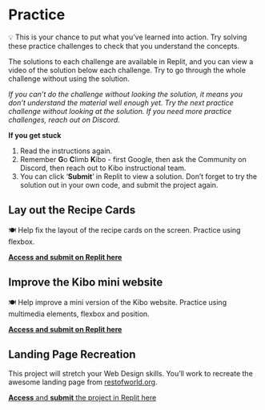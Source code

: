 # Practice

<aside>

💡 This is your chance to put what you’ve learned into action. Try solving these practice challenges to check that you understand the concepts.

</aside>

The solutions to each challenge are available in Replit, and you can view a video of the solution below each challenge. Try to go through the whole challenge without using the solution.

*If you can’t do the challenge without looking the solution, it means you don’t understand the material well enough yet. Try the next practice challenge without looking at the solution. If you need more practice challenges, reach out on Discord.*

**If you get stuck**

1. Read the instructions again.
2. Remember **G**o **C**limb **K**ibo - first Google, then ask the Community on Discord, then reach out to Kibo instructional team.
3. You can click ‘**Submit**’ in Replit to view a solution. Don’t forget to try the solution out in your own code, and submit the project again.

## Lay out the Recipe Cards

<aside>

🍽️ Help fix the layout of the recipe cards on the screen. Practice using flexbox.

[**Access and submit on Replit here**](https://replit.com/team/web-foundations-july-2022/Lay-out-the-Recipe-Cards)

</aside>


## Improve the Kibo mini website

<aside>

🍽️ Help improve a mini version of the Kibo website. Practice using multimedia
elements, flexbox and position.

[**Access and submit on Replit here**](https://replit.com/team/web-foundations-july-2022/kibo-website)

</aside>

## Landing Page Recreation

<aside>

This project will stretch your Web Design skills. You’ll work to recreate the awesome landing page from [restofworld.org](https://web.archive.org/web/20220428094707/http://restofworld.org/).

[**Access** and **submit** the project in Replit here](https://replit.com/team/web-foundations-july-2022/Recreate-the-Rest-Of-World-Homepage)

</aside>

